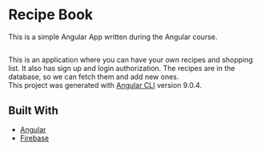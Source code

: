 # Recipe Book
This is a simple Angular App written during the Angular course.
##
This is an application where you can have your own recipes and shopping list. It also has sign up and login authorization. The recipes are in the database, so we can fetch them and add new ones.
<br>
This project was generated with [Angular CLI](https://angular.io/cli) version 9.0.4.

## Built With

* [Angular](https://angular.io/docs)
* [Firebase](https://firebase.google.com/docs)



